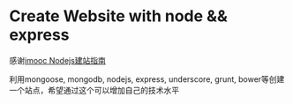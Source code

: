 # Create Website with node && express
感谢[imooc Nodejs建站指南](http://www.imooc.com/learn/197)

利用mongoose, mongodb, nodejs, express, underscore, grunt, bower等创建一个站点，希望通过这个可以增加自己的技术水平